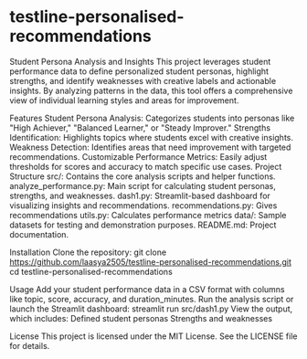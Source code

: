# testline-personalised-recommendations
Student Persona Analysis and Insights
This project leverages student performance data to define personalized student personas, highlight strengths, and identify weaknesses with creative labels and actionable insights. By analyzing patterns in the data, this tool offers a comprehensive view of individual learning styles and areas for improvement.

Features
Student Persona Analysis: Categorizes students into personas like "High Achiever," "Balanced Learner," or "Steady Improver."
Strengths Identification: Highlights topics where students excel with creative insights.
Weakness Detection: Identifies areas that need improvement with targeted recommendations.
Customizable Performance Metrics: Easily adjust thresholds for scores and accuracy to match specific use cases.
Project Structure
src/: Contains the core analysis scripts and helper functions.
analyze_performance.py: Main script for calculating student personas, strengths, and weaknesses.
dash1.py: Streamlit-based dashboard for visualizing insights and recommendations.
recommendations.py: Gives recommendations
utils.py: Calculates performance metrics
data/: Sample datasets for testing and demonstration purposes.
README.md: Project documentation.

Installation
Clone the repository:
git clone https://github.com/laasya2505/testline-personalised-recommendations.git
cd testline-personalised-recommendations

Usage
Add your student performance data in a CSV format with columns like topic, score, accuracy, and duration_minutes.
Run the analysis script or launch the Streamlit dashboard:
streamlit run src/dash1.py
View the output, which includes:
Defined student personas
Strengths and weaknesses

License
This project is licensed under the MIT License. See the LICENSE file for details.


